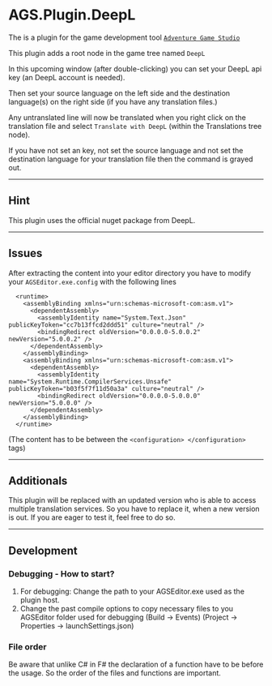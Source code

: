 # AGS.Plugin.DeepL

The is a plugin for the game development tool [`Adventure Game Studio`](https://www.adventuregamestudio.co.uk)

This plugin adds a root node in the game tree named `DeepL`

In this upcoming window (after double-clicking) you can set your DeepL api key (an DeepL account is needed).

Then set your source language on the left side and the destination language(s) on the right side (if you have any translation files.)

Any untranslated line will now be translated when you right click on the translation file and select `Translate with DeepL` (within the Translations tree node).

If you have not set an key, not set the source language and not set the destination language for your translation file then the command is grayed out.

---

## Hint
This plugin uses the official nuget package from DeepL.

---

## Issues
After extracting the content into your editor directory you have to modify your `AGSEditor.exe.config` with the following lines
```
  <runtime>
    <assemblyBinding xmlns="urn:schemas-microsoft-com:asm.v1">
      <dependentAssembly>
        <assemblyIdentity name="System.Text.Json" publicKeyToken="cc7b13ffcd2ddd51" culture="neutral" />
        <bindingRedirect oldVersion="0.0.0.0-5.0.0.2" newVersion="5.0.0.2" />
      </dependentAssembly>
    </assemblyBinding>
    <assemblyBinding xmlns="urn:schemas-microsoft-com:asm.v1">
      <dependentAssembly>
        <assemblyIdentity name="System.Runtime.CompilerServices.Unsafe" publicKeyToken="b03f5f7f11d50a3a" culture="neutral" />
        <bindingRedirect oldVersion="0.0.0.0-5.0.0.0" newVersion="5.0.0.0" />
      </dependentAssembly>
    </assemblyBinding>
  </runtime>
```
(The content has to be between the `<configuration> </configuration>` tags)

---

## Additionals
This plugin will be replaced with an updated version who is able to access multiple translation services. So you have to replace it, when a new version is out. If you are eager to test it, feel free to do so.



---
## Development
### Debugging - How to start?

1.	For debugging: Change the path to your AGSEditor.exe used as the plugin host.
2.	Change the past compile options to copy necessary files to you AGSEditor folder
    used for debugging
    (Build -> Events)
    (Project -> Properties -> launchSettings.json)

### File order

Be aware that unlike C# in F# the declaration of a function have to be before the usage.
So the order of the files and functions are important.
